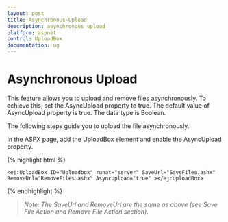 ```yaml
---
layout: post
title: Asynchronous-Upload
description: asynchronous upload
platform: aspnet
control: UploadBox
documentation: ug
---
```


# Asynchronous Upload

This feature allows you to upload and remove files asynchronously. To achieve this, set the AsyncUpload property to true. The default value of AsyncUpload property is true. The data type is Boolean.

The following steps guide you to upload the file asynchronously.

 In the ASPX page, add the UploadBox element and enable the AsyncUpload property.

{% highlight html %}



    <ej:UploadBox ID="Uploadbox" runat="server" SaveUrl="SaveFiles.ashx" RemoveUrl="RemoveFiles.ashx" AsyncUpload="true" ></ej:UploadBox>





{% endhighlight %}

> _Note: The SaveUrl and RemoveUrl are the same as above (see Save File Action and Remove File Action section)._

